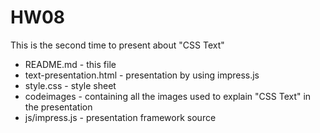 HW08
====
This is the second time to present about "CSS Text"

- README.md - this file
- text-presentation.html - presentation by using impress.js
- style.css - style sheet
- codeimages - containing all the images used to explain "CSS Text" in the presentation
- js/impress.js - presentation framework source